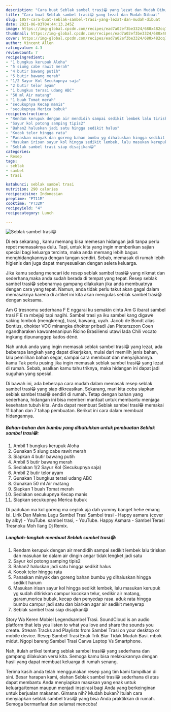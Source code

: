 ```yaml
---
description: "Cara buat Seblak sambel trasi😁 yang lezat dan Mudah Dibuat"
title: "Cara buat Seblak sambel trasi😁 yang lezat dan Mudah Dibuat"
slug: 1057-cara-buat-seblak-sambel-trasi-yang-lezat-dan-mudah-dibuat
date: 2021-06-03T04:44:13.245Z
image: https://img-global.cpcdn.com/recipes/ead7a02ef3be3324/680x482cq70/seblak-sambel-trasi😁-foto-resep-utama.jpg
thumbnail: https://img-global.cpcdn.com/recipes/ead7a02ef3be3324/680x482cq70/seblak-sambel-trasi😁-foto-resep-utama.jpg
cover: https://img-global.cpcdn.com/recipes/ead7a02ef3be3324/680x482cq70/seblak-sambel-trasi😁-foto-resep-utama.jpg
author: Vincent Allen
ratingvalue: 4.3
reviewcount: 7
recipeingredient:
- "1 bungkus kerupuk Aloha"
- "5 siung cabe rawit merah"
- "4 butir bawang putih"
- "5 butir bawang merah"
- "1/2 Sayur Kol Secukupnya saja"
- "2 butir telor ayam"
- "1 bungkus terasi udang ABC"
- "50 ml Air matang"
- "1 buah Tomat merah"
- "secukupnya Kecap manis"
- "secukupnya Merica bubuk"
recipeinstructions:
- "Rendam kerupuk dengan air mendidih sampai sedikit lembek lalu tiriskan dan masukan ke dalam air dingin angar tidak lengket jadi satu"
- "Sayur kol potong samping tipis2"
- "Bahan2 haluskan jadi satu hingga sedikit halus"
- "Kocok telor hingga rata"
- "Panaskan minyak dan goreng bahan bumbu yg dihaluskan hingga sedikit harum"
- "Masukan irisan sayur kol hingga sedikit lembek, lalu masukan kerupuk yg sudah ditiriskan campur kocokan telur, sedikir air matang, garam,merica bubuk, kecap dan penyedap rasa. aduk rata hingga bumbu campur jadi satu dan biarkan agar air sedikit menyerap"
- "Seblak sambel trasi siap disajikan😁"
categories:
- Resep
tags:
- seblak
- sambel
- trasi

katakunci: seblak sambel trasi 
nutrition: 290 calories
recipecuisine: Indonesian
preptime: "PT11M"
cooktime: "PT32M"
recipeyield: "4"
recipecategory: Lunch

---
```



![Seblak sambel trasi😁](https://img-global.cpcdn.com/recipes/ead7a02ef3be3324/680x482cq70/seblak-sambel-trasi😁-foto-resep-utama.jpg)

Di era  sekarang , kamu memang bisa memesan hidangan jadi tanpa perlu repot memasaknya dulu. Tapi, untuk kita yang ingin memberikan sajian special bagi keluarga tercinta, maka anda memang lebih bagus menghidangkannya dengan tangan sendiri. Sebab, memasak di rumah lebih higienis dan juga dapat menyesuaikan dengan selera keluarga.

Jika kamu sedang mencari ide resep seblak sambel trasi😁 yang nikmat dan sederhana,maka anda sudah berada di tempat yang tepat. Resep seblak sambel trasi😁  sebenarnya gampang dilakukan jika anda membuatnya dengan cara yang tepat. Namun, anda tidak perlu takut akan gagal dalam memasaknya 
karena di artikel ini kita akan mengulas seblak sambel trasi😁 dengan seksama.  

Am G tresnomu sederhana F E nggarai ku semakin cinta Am G ibarat sambel trasi F E ra mbejaji tapi nagihi. Sambel trasi ya iku sambel kang digawè saking lombok (mengkrèng), trasi, bawang, uyah. Jacob de Bondt alias Bontius, dhokter VOC minangka dhokter pribadi Jan Pieterszoon Coen ngandharaken kawontenanipun Ricino Brasiliensi utawi lada Chili vocato ingkang dipunanggep kados déné.

Nah untuk anda yang ingin memasak seblak sambel trasi😁 yang lezat, ada beberapa langkah yang dapat dikerjakan, mulai dari memilih jenis bahan, lalu pemilihan bahan segar, sampai cara membuat dan menyajikannya. kamu Tak perlu pusing jika ingin memasak seblak sambel trasi😁 yang lezat di rumah. Sebab, asalkan kamu  tahu triknya, maka hidangan ini dapat jadi suguhan yang spesial.

Di bawah ini, ada beberapa cara mudah dalam memasak resep seblak sambel trasi😁 yang siap dikreasikan. Sekarang, mari kita coba siapkan seblak sambel trasi😁 sendiri di rumah. Tetap dengan bahan yang sederhana, hidangan ini bisa memberi manfaat untuk membantu menjaga kesehatan tubuh kita. Anda dapat membuat Seblak sambel trasi😁 memakai 11 bahan dan 7 tahap pembuatan. Berikut ini cara dalam membuat hidangannya.

<!--inarticleads1-->

##### Bahan-bahan dan bumbu yang dibutuhkan untuk pembuatan Seblak sambel trasi😁:

1. Ambil 1 bungkus kerupuk Aloha
1. Gunakan 5 siung cabe rawit merah
1. Siapkan 4 butir bawang putih
1. Ambil 5 butir bawang merah
1. Sediakan 1/2 Sayur Kol (Secukupnya saja)
1. Ambil 2 butir telor ayam
1. Gunakan 1 bungkus terasi udang ABC
1. Gunakan 50 ml Air matang
1. Siapkan 1 buah Tomat merah
1. Sediakan secukupnya Kecap manis
1. Siapkan secukupnya Merica bubuk


Di padukan ma kol goreng ma ceplok aja dah yummy banget hehe emang isi. Lirik Dan Makna Lagu Sambel Trasi Sambel trasi - Happy asmara (cover by alby) - YouTube. sambel trasi, - YouTube. Happy Asmara - Sambel Terasi Tresnoku Moh Ilang Dj Remix. 

<!--inarticleads2-->

##### Langkah-langkah membuat Seblak sambel trasi😁:

1. Rendam kerupuk dengan air mendidih sampai sedikit lembek lalu tiriskan dan masukan ke dalam air dingin angar tidak lengket jadi satu
1. Sayur kol potong samping tipis2
1. Bahan2 haluskan jadi satu hingga sedikit halus
1. Kocok telor hingga rata
1. Panaskan minyak dan goreng bahan bumbu yg dihaluskan hingga sedikit harum
1. Masukan irisan sayur kol hingga sedikit lembek, lalu masukan kerupuk yg sudah ditiriskan campur kocokan telur, sedikir air matang, garam,merica bubuk, kecap dan penyedap rasa. aduk rata hingga bumbu campur jadi satu dan biarkan agar air sedikit menyerap
1. Seblak sambel trasi siap disajikan😁


Story Wa Keren Mobiel Legendsambel Trasi. SoundCloud is an audio platform that lets you listen to what you love and share the sounds you create. Stream Tracks and Playlists from Sambel Trasi on your desktop or mobile device. Resep Sambel Trasi Enak Trik Biar Tidak Mudah Basi. mbok midut. Ngopi bareng Sambel Trasi Canva Laptop Vs Smartphone. 

Nah, itulah artikel tentang  seblak sambel trasi😁  yang sederhana dan gampang dilakukan versi kita. Semoga kamu bisa melakukannya dengan hasil yang dapat membuat keluarga di rumah senang. 

Terima kasih anda telah menggunakan resep yang tim kami tampilkan di sini. Besar harapan kami, olahan  Seblak sambel trasi😁 sederhana di atas dapat membantu Anda menyiapkan masakan yang enak untuk keluarga/teman maupun menjadi inspirasi bagi Anda yang berkeinginan untuk berjualan makanan. Gimana nih? Mudah bukan? Itulah cara menyiapkan seblak sambel trasi😁 yang bisa Anda praktikkan di rumah. Semoga bermanfaat dan selamat mencoba!

